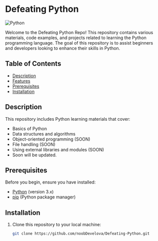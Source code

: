 # Defeating Python

![Python](https://s3.dualstack.us-east-2.amazonaws.com/pythondotorg-assets/media/community/logos/python-logo-only.png)

Welcome to the Defeating Python Repo! This repository contains various materials, code examples, and projects related to learning the Python programming language. The goal of this repository is to assist beginners and developers looking to enhance their skills in Python.

## Table of Contents

- [Description](#description)
- [Features](#features)
- [Prerequisites](#prerequisites)
- [Installation](#installation)

## Description

This repository includes Python learning materials that cover:

- Basics of Python
- Data structures and algorithms
- Object-oriented programming (SOON)
- File handling (SOON)
- Using external libraries and modules (SOON)
- Soon will be updated.

## Prerequisites

Before you begin, ensure you have installed:

- [Python](https://www.python.org/downloads/) (version 3.x)
- [pip](https://pip.pypa.io/en/stable/installation/) (Python package manager)

## Installation

1. Clone this repository to your local machine:
   ```bash
   git clone https://github.com/noobDevelova/Defeating-Python.git
   ```
